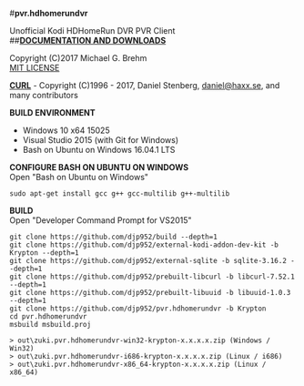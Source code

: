 #__pvr.hdhomerundvr__  

Unofficial Kodi HDHomeRun DVR PVR Client   
##[__DOCUMENTATION AND DOWNLOADS__](https://github.com/djp952/pvr.hdhomerundvr/wiki)   
   
Copyright (C)2017 Michael G. Brehm    
[MIT LICENSE](https://opensource.org/licenses/MIT)   
   
[__CURL__](https://curl.haxx.se/) - Copyright (C)1996 - 2017, Daniel Stenberg, daniel@haxx.se, and many contributors   
   
**BUILD ENVIRONMENT**  
* Windows 10 x64 15025   
* Visual Studio 2015 (with Git for Windows)   
* Bash on Ubuntu on Windows 16.04.1 LTS   
   
**CONFIGURE BASH ON UBUNTU ON WINDOWS**   
Open "Bash on Ubuntu on Windows"   
```
sudo apt-get install gcc g++ gcc-multilib g++-multilib
```
   
**BUILD**   
Open "Developer Command Prompt for VS2015"   
```
git clone https://github.com/djp952/build --depth=1
git clone https://github.com/djp952/external-kodi-addon-dev-kit -b Krypton --depth=1
git clone https://github.com/djp952/external-sqlite -b sqlite-3.16.2 --depth=1
git clone https://github.com/djp952/prebuilt-libcurl -b libcurl-7.52.1 --depth=1
git clone https://github.com/djp952/prebuilt-libuuid -b libuuid-1.0.3 --depth=1
git clone https://github.com/djp952/pvr.hdhomerundvr -b Krypton
cd pvr.hdhomerundvr
msbuild msbuild.proj

> out\zuki.pvr.hdhomerundvr-win32-krypton-x.x.x.x.zip (Windows / Win32)
> out\zuki.pvr.hdhomerundvr-i686-krypton-x.x.x.x.zip (Linux / i686)
> out\zuki.pvr.hdhomerundvr-x86_64-krypton-x.x.x.x.zip (Linux / x86_64)
```
